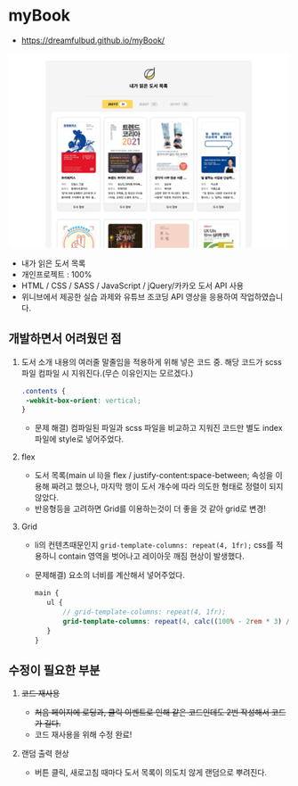 # myBook

- https://dreamfulbud.github.io/myBook/

<img src="./img/main.png" alt="myBook 메인" />

- 내가 읽은 도서 목록
- 개인프로젝트 : 100%
- HTML / CSS / SASS / JavaScript / jQuery/카카오 도서 API 사용
- 위니브에서 제공한 실습 과제와 유튜브 조코딩 API 영상을 응용하여 작업하였습니다.

## 개발하면서 어려웠던 점

1. 도서 소개 내용의 여러줄 말줄임을 적용하게 위해 넣은 코드 중. 해당 코드가 scss 파일 컴파일 시 지워진다.(무슨 이유인지는 모르겠다.)

   ```css
   .contents {
   	-webkit-box-orient: vertical;
   }
   ```

   - 문제 해결) 컴파일된 파일과 scss 파일을 비교하고 지워진 코드만 별도 index파일에 style로 넣어주었다.

2. flex

   - 도서 목록(main ul li)을 flex / justify-content:space-between; 속성을 이용해 짜려고 했으나,
     마지막 행이 도서 개수에 따라 의도한 형태로 정렬이 되지 않았다.
   - 반응형등을 고려하면 Grid를 이용하는것이 더 좋을 것 같아 grid로 변경!

3. Grid

   - li의 컨텐츠때문인지 `grid-template-columns: repeat(4, 1fr);` css를 적용하니 contain 영역을 벗어나고 레이아웃 깨짐 현상이 발생했다.
   - 문제해결) 요소의 너비를 계산해서 넣어주었다.

     ```scss
     main {
     	ul {
     		// grid-template-columns: repeat(4, 1fr);
     		grid-template-columns: repeat(4, calc((100% - 2rem * 3) / 4));
     	}
     }
     ```

## 수정이 필요한 부분

1. ~~코드 재사용~~

   - ~~처음 페이지에 로딩과, 클릭 이벤트로 인해 같은 코드인데도 2번 작성해서 코드가 길다.~~
   - 코드 재사용을 위해 수정 완료!

2. 랜덤 출력 현상
   - 버튼 클릭, 새로고침 때마다 도서 목록이 의도치 않게 랜덤으로 뿌려진다.
